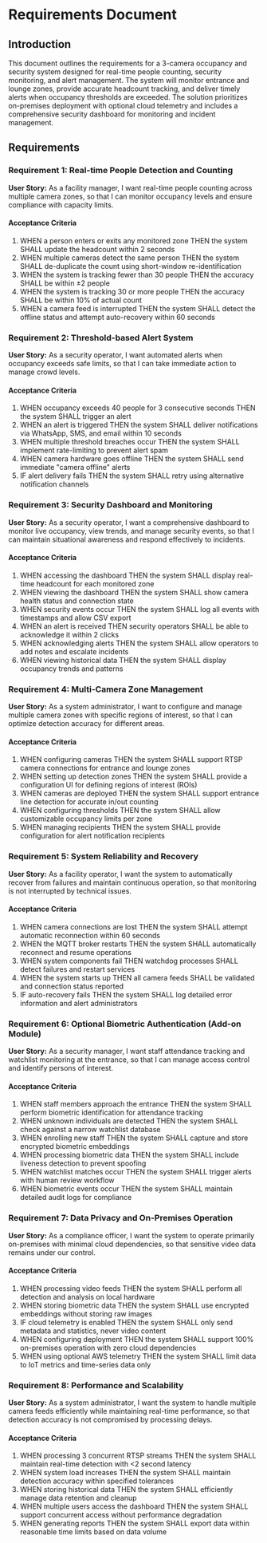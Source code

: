 # Requirements Document

## Introduction

This document outlines the requirements for a 3-camera occupancy and security system designed for real-time people counting, security monitoring, and alert management. The system will monitor entrance and lounge zones, provide accurate headcount tracking, and deliver timely alerts when occupancy thresholds are exceeded. The solution prioritizes on-premises deployment with optional cloud telemetry and includes a comprehensive security dashboard for monitoring and incident management.

## Requirements

### Requirement 1: Real-time People Detection and Counting

**User Story:** As a facility manager, I want real-time people counting across multiple camera zones, so that I can monitor occupancy levels and ensure compliance with capacity limits.

#### Acceptance Criteria

1. WHEN a person enters or exits any monitored zone THEN the system SHALL update the headcount within 2 seconds
2. WHEN multiple cameras detect the same person THEN the system SHALL de-duplicate the count using short-window re-identification
3. WHEN the system is tracking fewer than 30 people THEN the accuracy SHALL be within ±2 people
4. WHEN the system is tracking 30 or more people THEN the accuracy SHALL be within 10% of actual count
5. WHEN a camera feed is interrupted THEN the system SHALL detect the offline status and attempt auto-recovery within 60 seconds

### Requirement 2: Threshold-based Alert System

**User Story:** As a security operator, I want automated alerts when occupancy exceeds safe limits, so that I can take immediate action to manage crowd levels.

#### Acceptance Criteria

1. WHEN occupancy exceeds 40 people for 3 consecutive seconds THEN the system SHALL trigger an alert
2. WHEN an alert is triggered THEN the system SHALL deliver notifications via WhatsApp, SMS, and email within 10 seconds
3. WHEN multiple threshold breaches occur THEN the system SHALL implement rate-limiting to prevent alert spam
4. WHEN camera hardware goes offline THEN the system SHALL send immediate "camera offline" alerts
5. IF alert delivery fails THEN the system SHALL retry using alternative notification channels

### Requirement 3: Security Dashboard and Monitoring

**User Story:** As a security operator, I want a comprehensive dashboard to monitor live occupancy, view trends, and manage security events, so that I can maintain situational awareness and respond effectively to incidents.

#### Acceptance Criteria

1. WHEN accessing the dashboard THEN the system SHALL display real-time headcount for each monitored zone
2. WHEN viewing the dashboard THEN the system SHALL show camera health status and connection state
3. WHEN security events occur THEN the system SHALL log all events with timestamps and allow CSV export
4. WHEN an alert is received THEN security operators SHALL be able to acknowledge it within 2 clicks
5. WHEN acknowledging alerts THEN the system SHALL allow operators to add notes and escalate incidents
6. WHEN viewing historical data THEN the system SHALL display occupancy trends and patterns

### Requirement 4: Multi-Camera Zone Management

**User Story:** As a system administrator, I want to configure and manage multiple camera zones with specific regions of interest, so that I can optimize detection accuracy for different areas.

#### Acceptance Criteria

1. WHEN configuring cameras THEN the system SHALL support RTSP camera connections for entrance and lounge zones
2. WHEN setting up detection zones THEN the system SHALL provide a configuration UI for defining regions of interest (ROIs)
3. WHEN cameras are deployed THEN the system SHALL support entrance line detection for accurate in/out counting
4. WHEN configuring thresholds THEN the system SHALL allow customizable occupancy limits per zone
5. WHEN managing recipients THEN the system SHALL provide configuration for alert notification recipients

### Requirement 5: System Reliability and Recovery

**User Story:** As a facility operator, I want the system to automatically recover from failures and maintain continuous operation, so that monitoring is not interrupted by technical issues.

#### Acceptance Criteria

1. WHEN camera connections are lost THEN the system SHALL attempt automatic reconnection within 60 seconds
2. WHEN the MQTT broker restarts THEN the system SHALL automatically reconnect and resume operations
3. WHEN system components fail THEN watchdog processes SHALL detect failures and restart services
4. WHEN the system starts up THEN all camera feeds SHALL be validated and connection status reported
5. IF auto-recovery fails THEN the system SHALL log detailed error information and alert administrators

### Requirement 6: Optional Biometric Authentication (Add-on Module)

**User Story:** As a security manager, I want staff attendance tracking and watchlist monitoring at the entrance, so that I can manage access control and identify persons of interest.

#### Acceptance Criteria

1. WHEN staff members approach the entrance THEN the system SHALL perform biometric identification for attendance tracking
2. WHEN unknown individuals are detected THEN the system SHALL check against a narrow watchlist database
3. WHEN enrolling new staff THEN the system SHALL capture and store encrypted biometric embeddings
4. WHEN processing biometric data THEN the system SHALL include liveness detection to prevent spoofing
5. WHEN watchlist matches occur THEN the system SHALL trigger alerts with human review workflow
6. WHEN biometric events occur THEN the system SHALL maintain detailed audit logs for compliance

### Requirement 7: Data Privacy and On-Premises Operation

**User Story:** As a compliance officer, I want the system to operate primarily on-premises with minimal cloud dependencies, so that sensitive video data remains under our control.

#### Acceptance Criteria

1. WHEN processing video feeds THEN the system SHALL perform all detection and analysis on local hardware
2. WHEN storing biometric data THEN the system SHALL use encrypted embeddings without storing raw images
3. IF cloud telemetry is enabled THEN the system SHALL only send metadata and statistics, never video content
4. WHEN configuring deployment THEN the system SHALL support 100% on-premises operation with zero cloud dependencies
5. WHEN using optional AWS telemetry THEN the system SHALL limit data to IoT metrics and time-series data only

### Requirement 8: Performance and Scalability

**User Story:** As a system administrator, I want the system to handle multiple camera feeds efficiently while maintaining real-time performance, so that detection accuracy is not compromised by processing delays.

#### Acceptance Criteria

1. WHEN processing 3 concurrent RTSP streams THEN the system SHALL maintain real-time detection with <2 second latency
2. WHEN system load increases THEN the system SHALL maintain detection accuracy within specified tolerances
3. WHEN storing historical data THEN the system SHALL efficiently manage data retention and cleanup
4. WHEN multiple users access the dashboard THEN the system SHALL support concurrent access without performance degradation
5. WHEN generating reports THEN the system SHALL export data within reasonable time limits based on data volume